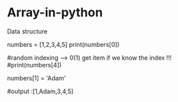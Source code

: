 # Array-in-python
Data structure

numbers = [1,2,3,4,5]
print(numbers[0])
 
#random indexing --> 0(1) get item if we know the index !!!
#print(numbers[4])
 

numbers[1] = 'Adam'
 
#output :[1,Adam,3,4,5]


